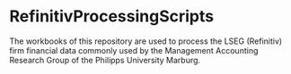 # RefinitivProcessingScripts

The workbooks of this repository are used to process the LSEG (Refinitiv) firm financial data commonly used by the Management Accounting Research Group of the Philipps University Marburg.
